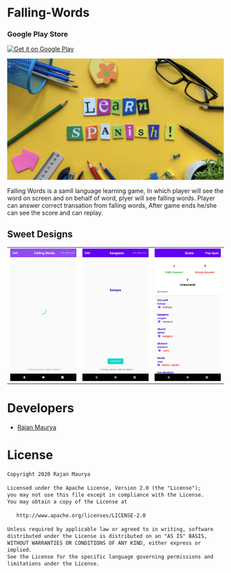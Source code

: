 # Falling-Words
### Google Play Store
<a href='https://play.google.com/store/apps/details?id=com.therajanmaurya.fallingwords'><img alt='Get it on Google Play' 
src='https://play.google.com/intl/en_us/badges/images/generic/en_badge_web_generic.png' width='180'/></a>

![Falling Words](https://raw.githubusercontent.com/therajanmaurya/Falling-Words/master/art/banner.png)

Falling Words is a samll language learning game, In which player will see the word on screen and on behalf of word, plyer will see falling words. Player can answer correct transation from falling words, After game ends he/she can see the score and can replay. 

## Sweet Designs
<table>
  <tr>
    <td><img src="https://raw.githubusercontent.com/therajanmaurya/Falling-Words/master/art/LoadWords.png"></td>
    <td><img src="https://raw.githubusercontent.com/therajanmaurya/Falling-Words/master/art/ShowSuggestion.png"></td>
    <td><img src="https://raw.githubusercontent.com/therajanmaurya/Falling-Words/master/art/Score.png"></td>
  </tr>
</table>

# Developers

* [Rajan Maurya](https://github.com/therajanmaurya)

# License

```
Copyright 2020 Rajan Maurya

Licensed under the Apache License, Version 2.0 (the "License");
you may not use this file except in compliance with the License.
You may obtain a copy of the License at

   http://www.apache.org/licenses/LICENSE-2.0

Unless required by applicable law or agreed to in writing, software
distributed under the License is distributed on an "AS IS" BASIS,
WITHOUT WARRANTIES OR CONDITIONS OF ANY KIND, either express or implied.
See the License for the specific language governing permissions and
limitations under the License.

```



